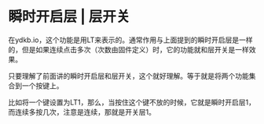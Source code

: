 # 瞬时开启层 | 层开关

在ydkb.io，这个功能是用LT来表示的。通常作用与上面提到的瞬时开启层是一样的，但是如果连续点击多次（次数由固件定义）时，它的功能就和层开关是一样效果。

只要理解了前面讲的瞬时开启层和层开关，这个就好理解。等于就是将两个功能集合到一个按键上。

比如将一个键设置为LT1，那么，当按住这个键不放的时候，它就是瞬时开启层1，而连续多按几次，注意是连续，那就是开关层1。
